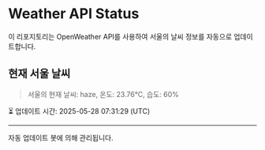 
# Weather API Status

이 리포지토리는 OpenWeather API를 사용하여 서울의 날씨 정보를 자동으로 업데이트합니다.

## 현재 서울 날씨
> 서울의 현재 날씨: haze, 온도: 23.76°C, 습도: 60%

⏳ 업데이트 시간: 2025-05-28 07:31:29 (UTC)

---
자동 업데이트 봇에 의해 관리됩니다.
